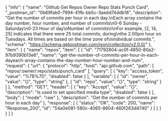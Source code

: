 {
  "info": {
    "name": "Github Get Repos Owner Repo Stats Punch Card",
    "_postman_id": "0b69fab0-7994-41fb-bb5c-3aedd74ddb18",
    "description": "Get the number of commits per hour in each day.\nEach array contains the day number, hour number, and number of commits\n0-6 Sunday - Saturday\n0-23 Hour of day\nNumber of commits\n\nFor example, [2, 14, 25] indicates that there were 25 total commits, during\nthe 2.00pm hour on Tuesdays. All times are based on the time zone of\nindividual commits.",
    "schema": "https://schema.getpostman.com/json/collection/v2.0.0/"
  },
  "item": [
    {
      "name": "repos",
      "item": [
        {
          "id": "71792804-ac0f-4850-80a2-97b9390b13e6",
          "name": "get-the-number-of-commits-per-hour-in-each-dayeach-array-contains-the-day-number-hour-number-and-num",
          "request": {
            "url": {
              "protocol": "http",
              "host": "api.github.com",
              "path": [
                "repos/:owner/:repo/stats/punch_card"
              ],
              "query": [
                {
                  "key": "access_token",
                  "value": "%7B%7D",
                  "disabled": false
                }
              ],
              "variable": [
                {
                  "id": "owner",
                  "value": "{}",
                  "type": "string"
                },
                {
                  "id": "repo",
                  "value": "{}",
                  "type": "string"
                }
              ]
            },
            "method": "GET",
            "header": [
              {
                "key": "Accept",
                "value": "{}",
                "description": "Is used to set specified media type",
                "disabled": false
              }
            ],
            "body": {
              "mode": "raw"
            },
            "description": "Get the number of commits per hour in each day"
          },
          "response": [
            {
              "status": "OK",
              "code": 200,
              "name": "Response_200",
              "id": "54a0e081-580c-4065-8604-460f263d4740"
            }
          ]
        }
      ]
    }
  ]
}